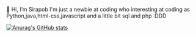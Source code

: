 👋 Hi, I’m Sirapob I'm just a newbie at coding who interesting at coding as Python,java,html-css,javascript and a little bit sql and php :DDD


[![Anurag's GitHub stats](https://github-readme-stats.vercel.app/api?username=anuraghazra)](https://github.com/Sirapob/github-readme-stats)
